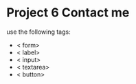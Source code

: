 # Project 6 Contact me 
use the following tags:
- < form>
- < label>
- < input>
- < textarea>
- < button>